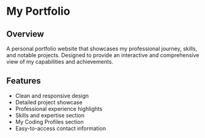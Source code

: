 # My Portfolio

## Overview

A personal portfolio website that showcases my professional journey, skills, and notable projects. Designed to provide an interactive and comprehensive view of my capabilities and achievements.

## Features

- Clean and responsive design
- Detailed project showcase
- Professional experience highlights
- Skills and expertise section
- My Coding Profiles section
- Easy-to-access contact information
